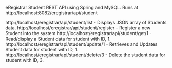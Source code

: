 eRegistrar Student REST API using Spring and MySQL. 
Runs at http://localhost:8082/eregistrar/api/student

http://localhost/eregistrar/api/student/list - Displays JSON array of Students data.
http://localhost/eregistrar/api/student/register - Register a new Student into the system
http://localhost/eregistrar/api/student/get/1 - Read/display a Student data for student with ID, 1.
http://localhost/eregistrar/api/student/update/1 - Retrieves and Updates Student data for student with ID, 1.
http://localhost/eregistrar/api/student/delete/3 - Delete the student data for student with ID, 3.
